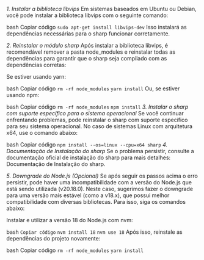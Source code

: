 _1. Instalar a biblioteca libvips_
Em sistemas baseados em Ubuntu ou Debian, você pode instalar a biblioteca libvips com o seguinte comando:

bash
Copiar código
``sudo apt-get install libvips-dev``
Isso instalará as dependências necessárias para o sharp funcionar corretamente.

_2. Reinstalar o módulo sharp_
Após instalar a biblioteca libvips, é recomendável remover a pasta node_modules e reinstalar todas as dependências para garantir que o sharp seja compilado com as dependências corretas:

Se estiver usando yarn:

bash
Copiar código
``rm -rf node_modules``
``yarn install``
Ou, se estiver usando npm:

bash
Copiar código
``rm -rf node_modules``
``npm install``
_3. Instalar o sharp com suporte específico para o sistema operacional_
Se você continuar enfrentando problemas, pode reinstalar o sharp com suporte específico para seu sistema operacional. No caso de sistemas Linux com arquitetura x64, use o comando abaixo:

bash
Copiar código
``npm install --os=linux --cpu=x64 sharp``
_4. Documentação de Instalação do sharp_
Se o problema persistir, consulte a documentação oficial de instalação do sharp para mais detalhes: Documentação de Instalação do sharp.

_5. Downgrade do Node.js (Opcional)_
Se após seguir os passos acima o erro persistir, pode haver uma incompatibilidade com a versão do Node.js que está sendo utilizada (v20.18.0). Neste caso, sugerimos fazer o downgrade para uma versão mais estável (como a v18.x), que possui melhor compatibilidade com diversas bibliotecas. Para isso, siga os comandos abaixo:

Instalar e utilizar a versão 18 do Node.js com nvm:

bash
``Copiar código``
``nvm install 18``
``nvm use 18``
Após isso, reinstale as dependências do projeto novamente:

bash
Copiar código
``rm -rf node_modules``
``yarn install``

